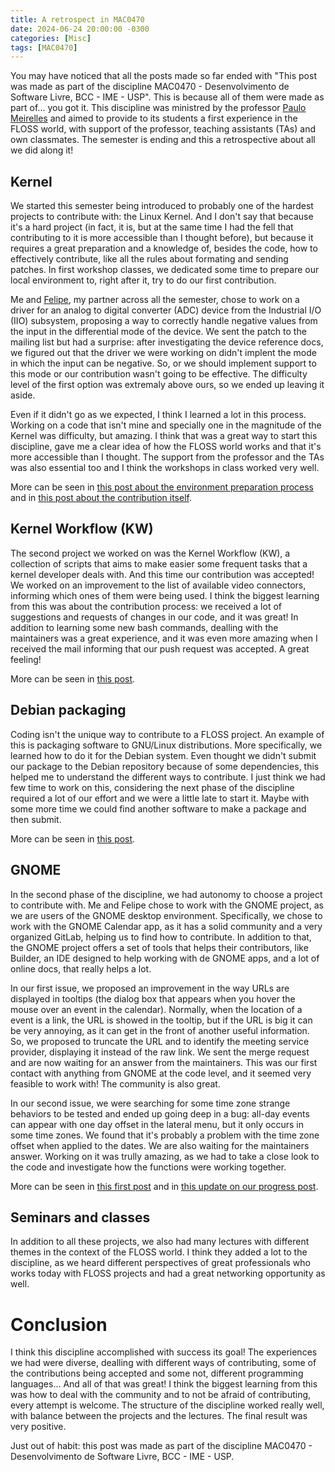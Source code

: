 ```yaml
---
title: A retrospect in MAC0470
date: 2024-06-24 20:00:00 -0300
categories: [Misc]
tags: [MAC0470]
---
```


You may have noticed that all the posts made so far ended with "This post was made as part of the discipline MAC0470 - Desenvolvimento de Software Livre, BCC - IME - USP". This is because all of them were made as part of... you got it. This discipline was ministred by the professor [Paulo Meirelles](https://www.ime.usp.br/~paulormm/) and aimed to provide to its students a first experience in the FLOSS world, with support of the professor, teaching assistants (TAs) and own classmates. The semester is ending and this a retrospective about all we did along it!

## Kernel

We started this semester being introduced to probably one of the hardest projects to contribute with: the Linux Kernel. And I don't say that because it's a hard project (in fact, it is, but at the same time I had the fell that contributing to it is more accessible than I thought before), but because it requires a great preparation and a knowledge of, besides the code, how to effectively contribute, like all the rules about formating and sending patches. In first workshop classes, we dedicated some time to prepare our local environment to, right after it, try to do our first contribution.

Me and [Felipe](https://felipeanibal.github.io/), my partner across all the semester, chose to work on a driver for an analog to digital converter (ADC) device from the Industrial I/O (IIO) subsystem, proposing a way to correctly handle negative values from the input in the differential mode of the device. We sent the patch to the mailing list but had a surprise: after investigating the device reference docs, we figured out that the driver we were working on didn't implent the mode in which the input can be negative. So, or we should implement support to this mode or our contribution wasn't going to be effective. The difficulty level of the first option was extremaly above ours, so we ended up leaving it aside.

Even if it didn't go as we expected, I think I learned a lot in this process. Working on a code that isn't mine and specially one in the magnitude of the Kernel was difficulty, but amazing. I think that was a great way to start this discipline, gave me a clear idea of how the FLOSS world works and that it's more accessible than I thought. The support from the professor and the TAs was also essential too and I think the workshops in class worked very well.

More can be seen in [this post about the environment preparation process](https://otavioolsilva.github.io/posts/setting-up-an-environment-to-contribute-to-the-kernel/) and in [this post about the contribution itself](https://otavioolsilva.github.io/posts/contributing-to-the-kernel/).

## Kernel Workflow (KW)

The second project we worked on was the Kernel Workflow (KW), a collection of scripts that aims to make easier some frequent tasks that a kernel developer deals with. And this time our contribution was accepted! We worked on an improvement to the list of available video connectors, informing which ones of them were being used. I think the biggest learning from this was about the contribution process: we received a lot of suggestions and requests of changes in our code, and it was great! In addition to learning some new bash commands, dealling with the maintainers was a great experience, and it was even more amazing when I received the mail informing that our push request was accepted. A great feeling!

More can be seen in [this post](https://otavioolsilva.github.io/posts/contributing-to-kw/).

## Debian packaging

Coding isn't the unique way to contribute to a FLOSS project. An example of this is packaging software to GNU/Linux distributions. More specifically, we learned how to do it for the Debian system. Even thought we didn't submit our package to the Debian repository because of some dependencies, this helped me to understand the different ways to contribute. I just think we had few time to work on this, considering the next phase of the discipline required a lot of our effort and we were a little late to start it. Maybe with some more time we could find another software to make a package and then submit.

More can be seen in [this post](https://otavioolsilva.github.io/posts/learning-debian-packaging/).

## GNOME

In the second phase of the discipline, we had autonomy to choose a project to contribute with. Me and Felipe chose to work with the GNOME project, as we are users of the GNOME desktop environment. Specifically, we chose to work with the GNOME Calendar app, as it has a solid community and a very organized GitLab, helping us to find how to contribute. In addition to that, the GNOME project offers a set of tools that helps their contributors, like Builder, an IDE designed to help working with de GNOME apps, and a lot of online docs, that really helps a lot.

In our first issue, we proposed an improvement in the way URLs are displayed in tooltips (the dialog box that appears when you hover the mouse over an event in the calendar). Normally, when the location of a event is a link, the URL is showed in the tooltip, but if the URL is big it can be very annoying, as it can get in the front of another useful information. So, we proposed to truncate the URL and to identify the meeting service provider, displaying it instead of the raw link. We sent the merge request and are now waiting for an answer from the maintainers. This was our first contact with anything from GNOME at the code level, and it seemed very feasible to work with! The community is also great.

In our second issue, we were searching for some time zone strange behaviors to be tested and ended up going deep in a bug: all-day events can appear with one day offset in the lateral menu, but it only occurs in some time zones. We found that it's probably a problem with the time zone offset when applied to the dates. We are also waiting for the maintainers answer. Working on it was trully amazing, as we had to take a close look to the code and investigate how the functions were working together.

More can be seen in [this first post](https://otavioolsilva.github.io/posts/contributing-to-gnome-1/) and in [this update on our progress post](https://otavioolsilva.github.io/posts/contributing-to-gnome-2/).

## Seminars and classes

In addition to all these projects, we also had many lectures with different themes in the context of the FLOSS world. I think they added a lot to the discipline, as we heard different perspectives of great professionals who works today with FLOSS projects and had a great networking opportunity as well.

# Conclusion

I think this discipline accomplished with success its goal! The experiences we had were diverse, dealling with different ways of contributing, some of the contributions being accepted and some not, different programming languages... And all of that was great! I think the biggest learning from this was how to deal with the community and to not be afraid of contributing, every attempt is welcome. The structure of the discipline worked really well, with balance between the projects and the lectures. The final result was very positive.

Just out of habit: this post was made as part of the discipline MAC0470 - Desenvolvimento de Software Livre, BCC - IME - USP.

